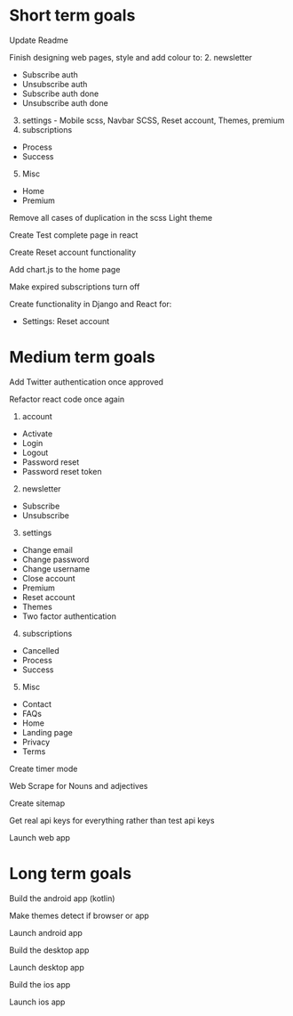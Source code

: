 # Short term goals
Update Readme

Finish designing web pages, style and add colour to:
2. newsletter
* Subscribe auth
* Unsubscribe auth
* Subscribe auth done
* Unsubscribe auth done
3. settings - Mobile scss, Navbar SCSS, Reset account, Themes, premium
4. subscriptions
* Process
* Success
5. Misc
* Home
* Premium

Remove all cases of duplication in the scss
Light theme

Create Test complete page in react

Create Reset account functionality

Add chart.js to the home page

Make expired subscriptions turn off

Create functionality in Django and React for:
* Settings: Reset account

# Medium term goals
Add Twitter authentication once approved

Refactor react code once again
1. account
* Activate
* Login
* Logout
* Password reset
* Password reset token
2. newsletter
* Subscribe
* Unsubscribe
3. settings
* Change email
* Change password
* Change username
* Close account
* Premium
* Reset account
* Themes
* Two factor authentication
4. subscriptions
* Cancelled
* Process
* Success
5. Misc
* Contact
* FAQs
* Home
* Landing page
* Privacy
* Terms

Create timer mode

Web Scrape for Nouns and adjectives

Create sitemap

Get real api keys for everything rather than test api keys

Launch web app


# Long term goals
Build the android app (kotlin)

Make themes detect if browser or app

Launch android app

Build the desktop app

Launch desktop app

Build the ios app

Launch ios app